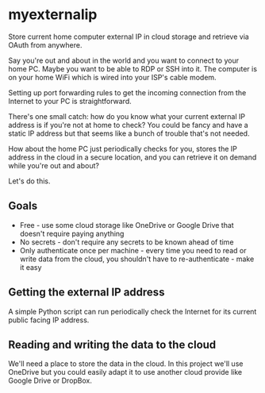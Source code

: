 # myexternalip
Store current home computer external IP in cloud storage and retrieve via OAuth from anywhere. 

Say you're out and about in the world and you want to connect to your home PC. Maybe you want to be able to RDP or SSH into it. The computer is on your home WiFi which is wired into your ISP's cable modem. 

Setting up port forwarding rules to get the incoming connection from the Internet to your PC is straightforward. 

There's one small catch: how do you know what your current external IP address is if you're not at home to check? You could be fancy and have a static IP address but that seems like a bunch of trouble that's not needed. 

How about the home PC just periodically checks for you, stores the IP address in the cloud in a secure location, and you can retrieve it on demand while you're out and about? 

Let's do this. 

## Goals
* Free - use some cloud storage like OneDrive or Google Drive that doesn't require paying anything
* No secrets - don't require any secrets to be known ahead of time
* Only authenticate once per machine - every time you need to read or write data from the cloud, you shouldn't have to re-authenticate - make it easy

## Getting the external IP address
A simple Python script can run periodically check the Internet for its current public facing IP address. 

## Reading and writing the data to the cloud
We'll need a place to store the data in the cloud. In this project we'll use OneDrive but you could easily adapt it to use another cloud provide like Google Drive or DropBox. 


